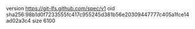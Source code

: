 version https://git-lfs.github.com/spec/v1
oid sha256:98b1d0f7233555fc417c955245d381b56e20309447777c405a1fce14ad02a3c4
size 6100

